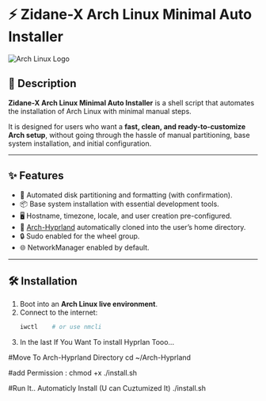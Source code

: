 # ⚡ Zidane-X Arch Linux Minimal Auto Installer

![Arch Linux Logo](https://upload.wikimedia.org/wikipedia/commons/a/a5/Archlinux-icon-crystal-64.svg)

## 📌 Description
**Zidane-X Arch Linux Minimal Auto Installer** is a shell script that automates the installation of Arch Linux with minimal manual steps.  

It is designed for users who want a **fast, clean, and ready-to-customize Arch setup**, without going through the hassle of manual partitioning, base system installation, and initial configuration.

---

## ✨ Features
- 🚀 Automated disk partitioning and formatting (with confirmation).  
- 📦 Base system installation with essential development tools.  
- 🖥️ Hostname, timezone, locale, and user creation pre-configured.  
- 🔗 [Arch-Hyprland](https://github.com/JaKooLit/Arch-Hyprland) automatically cloned into the user’s home directory.  
- 🔒 Sudo enabled for the wheel group.  
- 🌐 NetworkManager enabled by default.  

---

## 🛠️ Installation

1. Boot into an **Arch Linux live environment**.  
2. Connect to the internet:
   ```bash
   iwctl    # or use nmcli
3. In the last If You Want To install Hyprlan Tooo...

#Move To Arch-Hyprland Directory
cd ~/Arch-Hyprland

#add Permission :
chmod +x ./install.sh

#Run It.. Automaticly Install (U can Cuztumized It)
./install.sh
